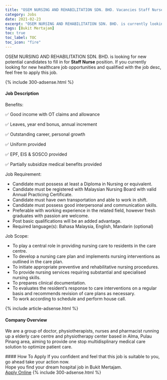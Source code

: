 ```yaml
---
title: "OSEM NURSING AND REHABILITATION SDN. BHD. Vacancies Staff Nurse" 
category: Jobs 
date: 2021-02-23 
excerpt: "OSEM NURSING AND REHABILITATION SDN. BHD. is currently looking for suitable person to fill in the Staff Nurse which positioned at Bukit Mertajam" 
tags: [Bukit Mertajam] 
toc: true 
toc_label: TOC 
toc_icon: "fire" 
--- 
```


<p>OSEM NURSING AND REHABILITATION SDN. BHD. is looking for new potential candidates to fill in for <b>Staff Nurse</b> position. If you currently looking for new healthcare job opportunities and qualified with the job desc, feel free to apply this job.
</p>{% include 300-adsense.html %} 
<div><div><h4>Job Description</h4></div><div><div><span><div><p>Benefits:</p><p>&#9989; Good income with OT claims and allowance</p><p>&#9989; Leaves, year end bonus, annual increment</p><p>&#9989; Outstanding career, personal growth</p><p>&#9989; Uniform provided</p><p>&#9989; EPF, EIS &amp; SOSCO provided</p><p>&#9989; Partially subsidize medical benefits provided</p><p>Job Requirement:</p><ul><li>Candidate must possess at least a Diploma in Nursing or equivalent.</li><li>Candidate must be registered with Malaysian Nursing Board with valid Annual Practicing Certificate.</li><li>Candidate must have own transportation and able to work in shift.</li><li>Candidate must possess good interpersonal and communication skills.</li><li>Preferable with working experience in the related field, however fresh graduates with passion are welcome.</li><li>Post basic qualifications will be an added advantage.</li><li>Required language(s): Bahasa Malaysia, English, Mandarin (optional)</li></ul><p>Job Scope:</p><ul><li>To play a central role in providing nursing care to residents in the care centre.</li><li>To develop a nursing care plan and implements nursing interventions as outlined in the care plan.</li><li>To initiate appropriate preventive and rehabilitative nursing procedures.</li><li>To provide nursing services requiring substantial and specialised nursing skills.</li><li>To prepares clinical documentation.</li><li>To evaluates the resident&#8217;s response to care interventions on a regular basis and recommends revision of care plans as necessary.</li><li>To work according to schedule and perform house call.</li></ul></div></span></div></div></div> 
{% include article-adsense.html %} 
<div><div><h4>Company Overview</h4></div><div><div><span><div><p>We are a group of doctor, physiotherapists, nurses and pharmacist running up a elderly care centre and physiotherapy center based in Alma, Pulau Pinang area, aiming to provide one stop multidisplinary medical care solution to optimize patient care.</p></div></span></div></div></div> 
#### How To Apply 
If you confident and feel that this job is suitable to you, go ahead take your action now. <br/> 
Hope you find your dream hospital job in Bukit Mertajam. <br/> 
<a href="https://www.jobstreet.com.my/en/job/staff-nurse-4486823?jobId=jobstreet-my-job-4486823" class="btn btn--warning" target="_blank" rel="nofollow noopenner">Apply Online</a> 
{% include 300-adsense.html %} 